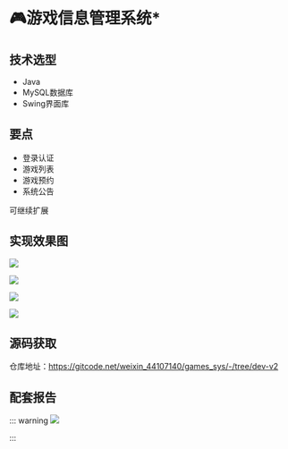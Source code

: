 # 🎮游戏信息管理系统*

<MyGlobalComponent />


## 技术选型

- Java
- MySQL数据库
- Swing界面库

## 要点
- 登录认证
- 游戏列表
- 游戏预约
- 系统公告

可继续扩展

## 实现效果图



![](http://cdn.qiniu.liyansheng.top/img/0903e16096d640b5b497dedb241523d1.png)


![](http://cdn.qiniu.liyansheng.top/img/e184249f4f2b4442885a03b08a67d3b5.png)


![](http://cdn.qiniu.liyansheng.top/img/dfa7c9543100400f88101077522c0ae2.png)


![](http://cdn.qiniu.liyansheng.top/img/3c22442fcd084b51bf54d2f0b9da5b14.png)








## 源码获取
<PasswordProtected>

仓库地址：https://gitcode.net/weixin_44107140/games_sys/-/tree/dev-v2

</PasswordProtected>

## 配套报告

::: warning
![](http://cdn.qiniu.liyansheng.top/img/报告1111预览图.png)
<!-- ![](http://cdn.qiniu.liyansheng.top/img/Snipaste_2024-06-14_23-42-46.png) -->
:::

<PaymentButton :productId="136" :buttonText="'点我获取-报告'"/>

